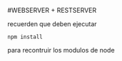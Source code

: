 #WEBSERVER + RESTSERVER


recuerden que deben ejecutar

```npm install```

para recontruir los modulos de node